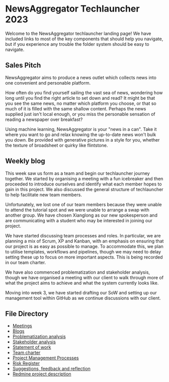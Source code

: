 # NewsAggregator Techlauncher 2023

Welcome to the NewsAggregator techlauncher landing page! We have included links to most of the key components that should help you navigate, but if you experience any trouble the folder system should be easy to navigate.

## Sales Pitch

NewsAggregator aims to produce a news outlet which collects news into one convenient and personable platform.

How often do you find yourself sailing the vast sea of news, wondering how long until you find the right article to set down and read? It might be that you see the same news, no matter which platform you choose, or that so much of it is filled with the same shallow content. Perhaps the news supplied just isn't local enough, or you miss the personable sensation of reading a newspaper over breakfast? 

Using machine learning, NewsAggregator is your "news in a can". Take it where you want to go and relax knowing the up-to-date news won't bulk you down. Be provided with generative pictures in a style for you, whether the texture of broadsheet or quirky like flintstone. 

## Weekly blog
This week saw us form as a team and begin our techlauncher journey together. We started by organising a meeting with a fun icebreaker and then proceeded to introduce ourselves and identify what each member hopes to gain in this project. We also discussed the general structure of techlauncher to help facilitate new team members. 

Unfortunately, we lost one of our team members because they were unable to attend the tutorial spot and we were unable to arrange a swap with another group. We have chosen Xianglong as our new spokesperson and are communicating with a student who may be interested in joining our project. 

We have started discussing team processes and roles. In particular, we are planning a mix of Scrum, XP and Kanban, with an emphasis on ensuring that our project is as easy as possible to manage. To accommodate this, we plan to utilise templates, workflows and pipelines, though we may need to delay setting these up to focus on more important aspects. This is being recorded in our team charter. 

We have also commenced problematization and stakeholder analysis, though we have organised a meeting with our client to walk through more of what the project aims to achieve and what the system currently looks like. 

Moving into week 3, we have started drafting our SoW and setting up our management tool within GitHub as we continue discussions with our client. 

## File Directory
- [Meetings](Documentation/Meetings/README.md)
- [Blogs](Documentation/Blogs/README.md)
- [Problematization analysis](Documentation/Project/Problematization/README.md)
- [Stakeholder analysis](Documentation/Project/stakeholderAnalysis.md)
- [Statement of work](https://docs.google.com/document/d/16LNCY0NLzgqxnEo-Erzb1iC24lyIDh1u2_4_K2lC5pg/edit?usp=sharing)
- [Team charter](https://docs.google.com/document/d/1fU_ir5okwzwI3wmi0slx1HT2Y_UqshUJ-BcbwRBbxNQ/edit?usp=sharing)
- [Project Management Processes](Documentation/Management/managementProcess.md)
- [Risk Register](Documentation/Management/Risks/README.md)
- [Suggestions, feedback and reflection](Documentation/Management/Suggestions/README.md)
- [Redmine project description](Documentation/Project/redmineDescription.md)
